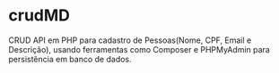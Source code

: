 # crudMD
CRUD API em PHP para cadastro de Pessoas(Nome, CPF, Email e Descrição), usando ferramentas como Composer e PHPMyAdmin para persistência em banco de dados.
